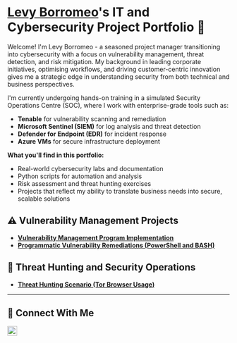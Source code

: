 # <a href="https://www.linkedin.com/in/levyborromeo/">Levy Borromeo</a>'s IT and Cybersecurity Project Portfolio 🔐

Welcome! I'm Levy Borromeo - a seasoned project manager transitioning into cybersecurity with a focus on vulnerability management, threat detection, and risk mitigation. My background in leading corporate initiatives, optimising workflows, and driving customer-centric innovation gives me a strategic edge in understanding security from both technical and business perspectives. 

I'm currently undergoing hands-on training in a simulated Security Operations Centre (SOC), where I work with enterprise-grade tools such as:
- **Tenable** for vulnerability scanning and remediation
- **Microsoft Sentinel (SIEM)** for log analysis and threat detection
- **Defender for Endpoint (EDR)** for incident response
- **Azure VMs** for secure infrastructure deployment

**What you'll find in this portfolio:**
- Real-world cybersecurity labs and documentation
- Python scripts for automation and analysis
- Risk assessment and threat hunting exercises
- Projects that reflect my ability to translate business needs into secure, scalable solutions
  
## ⚠️ Vulnerability Management Projects

- **[Vulnerability Management Program Implementation](https://github.com/levyborromeo/vulnerability-management)**
- **[Programmatic Vulnerability Remediations (PowerShell and BASH)](https://github.com/levyborromeo/programmatic-vulnerability-remediations)**

## 🚨 Threat Hunting and Security Operations

- **[Threat Hunting Scenario (Tor Browser Usage)](https://github.com/levyborromeo/Threat-Hunting/tree/fdf494923e738d01258094fa25ec962048632982)**

<hr/>

## 🤳 Connect With Me

[<img align="left" alt="levyborromeo | LinkedIn" width="22px" src="https://cdn.jsdelivr.net/npm/simple-icons@v3/icons/linkedin.svg" />][linkedin]

[linkedin]: https://www.linkedin.com/in/levyborromeo/

<!--
<img width="35" alt="image" src="https://github.com/user-attachments/assets/2f41c7cd-5ea8-4475-b451-a37161b6c3fb"> 
<img width="35" alt="image" src="https://github.com/user-attachments/assets/77649969-9910-4994-8b96-74a116cfb2a8">
-->
